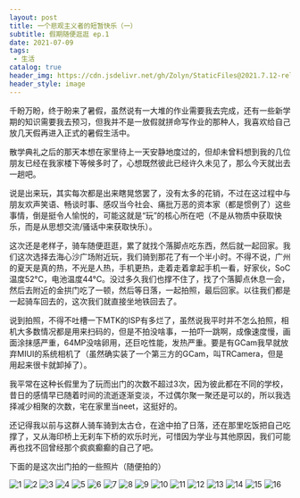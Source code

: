 ```yaml
---
layout: post
title: 一个悲观主义者的短暂快乐（一）
subtitle: 假期随便逛逛 ep.1
date: 2021-07-09
tags:
 - 生活
catalog: true
header_img: https://cdn.jsdelivr.net/gh/Zolyn/StaticFiles@2021.7.12-release.1/Arcadia/images/IMG_20210709_193326.jpg
header_style: image
---
```

千盼万盼，终于盼来了暑假，虽然说有一大堆的作业需要我去完成，还有一些新学期的知识需要我去预习，但我并不是一放假就拼命写作业的那种人，我喜欢给自己放几天假再进入正式的暑假生活中。

散学典礼之后的那天本想在家里待上一天安静地度过的，但却未曾料想到我的几位朋友已经在我家楼下等候多时了，心想既然彼此已经许久未见了，那么今天就出去一趟吧。

说是出来玩，其实每次都是出来瞎晃悠罢了，没有太多的花销，不过在这过程中与朋友欢声笑语、畅谈时事、感叹当今社会、痛批万恶的资本家（都是惯例了）这些事情，倒是挺令人愉悦的，可能这就是“玩”的核心所在吧（不是从物质中获取快乐，而是从思想交流/骚话中来获取快乐）。

这次还是老样子，骑车随便逛逛，累了就找个落脚点吃东西，然后就一起回家。我们这次选择去海心沙广场附近玩，我们骑到那花了有一个半小时。不得不说，广州的夏天是真的热，不光是人热，手机更热，走着走着拿起手机一看，好家伙，SoC 温度52°C，电池温度44°C。没过多久我们也撑不住了，找了个落脚点休息一会，然后去附近的金拱门吃了一顿，然后等日落，一起拍照，最后回家。以往我们都是一起骑车回去的，这次我们就直接坐地铁回去了。

说到拍照，不得不吐槽一下MTK的ISP有多烂了，虽然说我平时并不怎么拍照，相机大多数情况都是用来扫码的，但是不拍没啥事，一拍吓一跳啊，成像速度慢，画面涂抹感严重，64MP没啥卵用，还巨吃性能，发热严重。要是有GCam我早就放弃MIUI的系统相机了（虽然确实装了一个第三方的GCam，叫TRCamera，但是用起来很卡就卸掉了）。

我平常在这种长假里为了玩而出门的次数不超过3次，因为彼此都在不同的学校，昔日的感情早已随着时间的流逝逐渐变淡，不过偶尔聚一聚还是可以的，所以我选择减少相聚的次数，宅在家里当neet，这挺好的。

还记得我以前与这群人骑车骑到太古仓，在途中拍了日落，还在那里吃饭把自己吃撑了，又从海印桥上无刹车下桥的欢乐时光，可惜因为学业与其他原因，我们可能再也找不回曾经那个疯疯癫癫的自己了吧。

下面的是这次出门拍的一些照片（随便拍的）

![1](https://cdn.jsdelivr.net/gh/Zolyn/StaticFiles@2021.7.12-release.1/Arcadia/images/IMG_20210709_190937.jpg)
![2](https://cdn.jsdelivr.net/gh/Zolyn/StaticFiles@2021.7.12-release.1/Arcadia/images/IMG_20210709_191822.jpg)
![3](https://cdn.jsdelivr.net/gh/Zolyn/StaticFiles@2021.7.12-release.1/Arcadia/images/IMG_20210709_192205.jpg)
![4](https://cdn.jsdelivr.net/gh/Zolyn/StaticFiles@2021.7.12-release.1/Arcadia/images/IMG_20210709_192453.jpg)
![5](https://cdn.jsdelivr.net/gh/Zolyn/StaticFiles@2021.7.12-release.1/Arcadia/images/IMG_20210709_192543.jpg)
![6](https://cdn.jsdelivr.net/gh/Zolyn/StaticFiles@2021.7.12-release.1/Arcadia/images/IMG_20210709_192723.jpg)
![7](https://cdn.jsdelivr.net/gh/Zolyn/StaticFiles@2021.7.12-release.1/Arcadia/images/IMG_20210709_192746.jpg)
![8](https://cdn.jsdelivr.net/gh/Zolyn/StaticFiles@2021.7.12-release.1/Arcadia/images/IMG_20210709_192838.jpg)
![9](https://cdn.jsdelivr.net/gh/Zolyn/StaticFiles@2021.7.12-release.1/Arcadia/images/IMG_20210709_192941.jpg)
![10](https://cdn.jsdelivr.net/gh/Zolyn/StaticFiles@2021.7.12-release.1/Arcadia/images/IMG_20210709_193207.jpg)
![11](https://cdn.jsdelivr.net/gh/Zolyn/StaticFiles@2021.7.12-release.1/Arcadia/images/IMG_20210709_193212.jpg)
![12](https://cdn.jsdelivr.net/gh/Zolyn/StaticFiles@2021.7.12-release.1/Arcadia/images/IMG_20210709_193304.jpg)
![13](https://cdn.jsdelivr.net/gh/Zolyn/StaticFiles@2021.7.12-release.1/Arcadia/images/IMG_20210709_193309.jpg)
![14](https://cdn.jsdelivr.net/gh/Zolyn/StaticFiles@2021.7.12-release.1/Arcadia/images/IMG_20210709_193326.jpg)
![15](https://cdn.jsdelivr.net/gh/Zolyn/StaticFiles@2021.7.12-release.1/Arcadia/images/IMG_20210709_193853.jpg)
![16](https://cdn.jsdelivr.net/gh/Zolyn/StaticFiles@2021.7.12-release.1/Arcadia/images/IMG_20210709_194029.jpg)